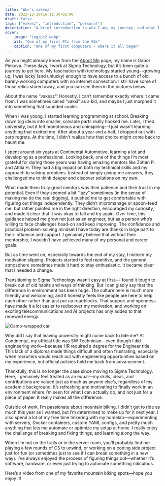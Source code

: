 ```yaml
---
title: "Who's vakesz"
date: 2022-12-10T16:11:30+02:00
draft: false
tags: ["vakesz", "introduction", "personal"]
description: "A brief introduction to who I am, my journey, and what I do."
cover:
    image: "img/pc2.webp"
    alt: "One of my first PCs from the 90s"
    caption: "One of my first computers - where it all began"
---
```


As you might already know from the [About Me](/about) page, my name is Gabor Pinkova. These days, I work at Sigma Technology, but it’s been quite a journey to get here. My fascination with technology started young—growing up, I was lucky (and unlucky) enough to have access to a bunch of old, barely-working computers with no internet connection. I still have some of those relics stored away, and you can see them in the pictures below.

About the name “vakesz”: Honestly, I can’t remember exactly where it came from. I was sometimes called “vaksi” as a kid, and maybe I just morphed it into something that sounded cooler.

When I was young, I started learning programming at school. Breaking down big ideas into smaller, solvable parts really hooked me. Later, I tried university, but it felt monotonous and uninspiring—I just wasn’t learning anything that excited me. After about a year and a half, I dropped out with zero regrets. At the time, I didn’t realize how that choice might come back to haunt me.

I spent around six years at Continental Automotive, learning a lot and developing as a professional. Looking back, one of the things I’m most grateful for during those years was having amazing mentors like Zoltan P. and Attila H. They had a big impact on both my technical skills and my approach to solving problems. Instead of simply giving me answers, they challenged me to think deeper and discover solutions on my own.

What made them truly great mentors was their patience and their trust in my potential. Even if they seemed a bit “lazy” sometimes (in the sense of making me do the real digging), it pushed me to get comfortable with figuring out things independently. They didn’t micromanage or spoon-feed me, but rather pointed me in the right direction, encouraged my curiosity, and made it clear that it was okay to fail and try again. Over time, this guidance helped me grow not just as an engineer, but as a person who’s willing to face challenges head-on and keep improving. The confidence and practical problem-solving mindset I have today are thanks in large part to their influence and support. I genuinely believe that without their mentorship, I wouldn’t have achieved many of my personal and career goals.

But as time went on, especially towards the end of my stay, I noticed my motivation slipping. Projects started to feel repetitive, and the general atmosphere sometimes made it hard to stay enthusiastic. It became clear that I needed a change.

Transitioning to Sigma Technology wasn’t easy at first—I found it tough to break out of old habits and ways of thinking. But I can gladly say that the difference in environment has been huge. The culture here is much more friendly and welcoming, and it honestly feels like people are here to help each other rather than just put up roadblocks. That support and openness have made it a lot easier to rediscover my motivation, and working on exciting telecommunications and AI projects has only added to that renewed energy.

![Camo-wrapped car](img/camo_car.webp)

Why did I say that leaving university might come back to bite me? At Continental, my official title was SW Technician—even though I did engineering work—because HR required a degree for the Engineer title. This lack of a diploma made things difficult and often frustrating, especially when recruiters would reach out with engineering opportunities based on my experience, but official policies held me back from advancement.

Thankfully, this is no longer the case since moving to Sigma Technology. Here, I genuinely feel treated as an equal—my skills, ideas, and contributions are valued just as much as anyone else’s, regardless of my academic background. It’s refreshing and motivating to finally work in an environment where I’m seen for what I can actually do, and not just for a piece of paper. It really makes all the difference.

Outside of work, I’m passionate about mountain biking. I didn’t get to ride as much this year as I wanted, but I’m determined to make up for it next year. I also spend a lot of my free time tinkering with my homelab—experimenting with servers, Docker containers, custom YAML configs, and pretty much anything that lets me automate or optimize my setup at home. I really enjoy the challenge of breaking and fixing things, and learning along the way.

When I’m not on the trails or in the server room, you’ll probably find me playing a few rounds of CS to unwind, or working on a coding side project just for fun (or sometimes just to see if I can break something in a new way). I’ve always enjoyed the process of figuring things out—whether it’s software, hardware, or even just trying to automate something ridiculous.

Here’s a video from one of my favorite mountain biking spots—hope you enjoy it!
